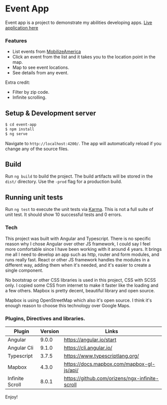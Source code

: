 # Event App
Event app is a project to demonstrate my abilities developing apps.
[Live application here](https://javi.page/event-app)

### Features
  - List events from [MobilizeAmerica](https://github.com/mobilizeamerica/api)
  - Click an event from the list and it takes you to the location point in the map.
  - Map to see event locations.
  - See details from any event.
 
Extra credit:
  - Filter by zip code.
  - Infinite scrolling.

## Setup & Development server

```sh
$ cd event-app
$ npm install
$ ng serve
```
Navigate to `http://localhost:4200/`. The app will automatically reload if you change any of the source files.
## Build

Run `ng build` to build the project. The build artifacts will be stored in the `dist/` directory. Use the `-prod` flag for a production build.

## Running unit tests

Run `ng test` to execute the unit tests via [Karma](https://karma-runner.github.io).
This is not a full suite of unit test. It should show 10 successful tests and 0 errors.

### Tech
This project was built with Angular and Typescript. There is no specific reason why I chose Angular over other JS framework, I could say I feel more comfortable since I have been working with it around 4 years. It brings me all I need to develop an app such as http, router and form modules, and runs really fast. React or other JS framework handles the modules in a different way, adding them when it's needed, and it's easier to create a single component.

No bootstrap or other CSS libraries is used in this project, CSS with SCSS only. I copied some CSS from internet to make it faster like the loading and a few others.
Mapbox is pretty decent, beautiful library and open source. 

Mapbox is using OpenStreetMap which also it's open source. I think it's enough reason to choose this technology over Google Maps.

### Plugins, Directives and libraries.
| Plugin | Version | Links |
| ------ | ------ | ------ |
| Angular | 9.0.0 | https://angular.io/start
| Angular Cli | 9.1.0 | https://cli.angular.io/
| Typescript | 3.7.5 | https://www.typescriptlang.org/
| Mapbox | 4.3.0 | https://docs.mapbox.com/mapbox-gl-js/api/ |
| Infinite Scroll | 8.0.1 | https://github.com/orizens/ngx-infinite-scroll |

Enjoy!
